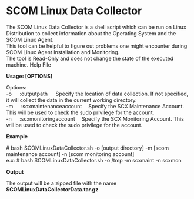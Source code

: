 # SCOM Linux Data Collector

The SCOM Linux Data Collector is a shell script which can be run on Linux Distribution to collect information about the Operating System and the SCOM Linux Agent.\
This tool can be helpful to figure out problems one might encounter during SCOM Linux Agent Installation and Monitoring.\
The tool is Read-Only and does not change the state of the executed machine.
Help File

 **Usage:  [OPTIONS]**

 Options:\
  -o &emsp; :outputpath &emsp; Specify the location of data collection. If not specified, it will collect the data in the current working directory.\
  -m &emsp; :scxmaintenanceaccount &emsp;Specify the SCX Maintenance Account. This will be used to check the sudo privilege for the account.\
  -n &emsp; :scxmonitoringaccount &emsp;Specify the SCX Monitoring Account. This will be used to check the sudo privilege for the account.

**Example**

\# bash SCOMLinuxDataCollector.sh -o [output directory] -m [scom maintenance account] -n [scom monitoring account]\
e.x: \# bash SCOMLinuxDataCollector.sh -o /tmp -m scxmaint -n scxmon

**Output**

The output will be a zipped file with the name **SCOMLinuxDataCollectorData.tar.gz**

